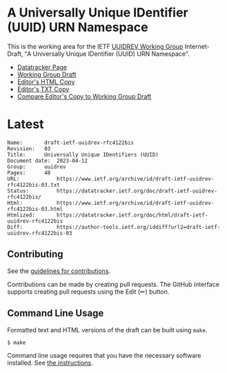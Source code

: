 # A Universally Unique IDentifier (UUID) URN Namespace

This is the working area for the IETF [UUIDREV Working Group](https://datatracker.ietf.org/wg/uuidrev/documents/) Internet-Draft, "A Universally Unique IDentifier (UUID) URN Namespace".

* [Datatracker Page](https://datatracker.ietf.org/doc/draft-ietf-uuidrev-rfc4122bis)
* [Working Group Draft](https://datatracker.ietf.org/doc/html/draft-ietf-uuidrev-rfc4122bis)
* [Editor's HTML Copy](https://ietf-wg-uuidrev.github.io/rfc4122bis/draft-03/draft-ietf-uuidrev-rfc4122bis.html)
* [Editor's TXT Copy](https://ietf-wg-uuidrev.github.io/rfc4122bis/draft-03/draft-ietf-uuidrev-rfc4122bis.txt)
* [Compare Editor's Copy to Working Group Draft](https://ietf-wg-uuidrev.github.io/rfc4122bis/#go.draft-ietf-uuidrev-rfc4122bis.diff)

# Latest
```
Name:		draft-ietf-uuidrev-rfc4122bis
Revision:	03
Title:		Universally Unique IDentifiers (UUID)
Document date:	2023-04-12
Group:		uuidrev
Pages:		48
URL:            https://www.ietf.org/archive/id/draft-ietf-uuidrev-rfc4122bis-03.txt
Status:         https://datatracker.ietf.org/doc/draft-ietf-uuidrev-rfc4122bis/
Html:           https://www.ietf.org/archive/id/draft-ietf-uuidrev-rfc4122bis-03.html
Htmlized:       https://datatracker.ietf.org/doc/html/draft-ietf-uuidrev-rfc4122bis
Diff:           https://author-tools.ietf.org/iddiff?url2=draft-ietf-uuidrev-rfc4122bis-03
```

## Contributing

See the
[guidelines for contributions](https://github.com/ietf-wg-uuidrev/rfc4122bis/blob/main/CONTRIBUTING.md).

Contributions can be made by creating pull requests.
The GitHub interface supports creating pull requests using the Edit (✏) button.


## Command Line Usage

Formatted text and HTML versions of the draft can be built using `make`.

```sh
$ make
```

Command line usage requires that you have the necessary software installed.  See
[the instructions](https://github.com/martinthomson/i-d-template/blob/main/doc/SETUP.md).

